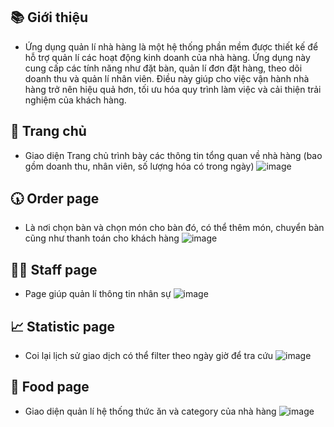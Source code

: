 ## 📚 Giới thiệu
- Ứng dụng quản lí nhà hàng là một hệ thống phần mềm được thiết kế để hỗ trợ quản lí các hoạt động kinh doanh của nhà hàng. Ứng dụng này cung cấp các tính năng như đặt bàn, quản lí đơn đặt hàng, theo dõi doanh thu và quản lí nhân viên. Điều này giúp cho việc vận hành nhà hàng trở nên hiệu quả hơn, tối ưu hóa quy trình làm việc và cải thiện trải nghiệm của khách hàng.
## 🏫 Trang chủ
- Giao diện Trang chủ trình bày các thông tin tổng quan về nhà hàng (bao gồm doanh thu, nhân viên, số lượng hóa có trong ngày)
![image](https://github.com/NATNgoc/Restaurent-management-system/assets/96611889/459bf6d7-8a7b-4ef4-959e-14fe8ea20b59)
## 🕠 Order page
- Là nơi chọn bàn và chọn món cho bàn đó, có thể thêm món, chuyển bàn cũng như thanh toán cho khách hàng
![image](https://github.com/NATNgoc/Restaurent-management-system/assets/96611889/a90d598b-9f98-4b95-a9c5-5ae889549052)
## 👩‍💻 Staff page
- Page giúp quản lí thông tin nhân sự
![image](https://github.com/NATNgoc/Restaurent-management-system/assets/96611889/5fea211f-d57f-4d8d-af41-c2c93b5d67e5)
## 📈 Statistic page
- Coi lại lịch sử giao dịch có thể filter theo ngày giờ để tra cứu
![image](https://github.com/NATNgoc/Restaurent-management-system/assets/96611889/e3dde87e-e856-49e1-a041-7b0cecb6db07)
## 🌭 Food page
- Giao diện quản lí hệ thống thức ăn và category của nhà hàng
![image](https://github.com/NATNgoc/Restaurent-management-system/assets/96611889/1023b7ac-d7b8-4a5e-94ab-4466007e5b2e)





